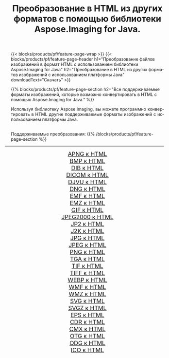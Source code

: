 ﻿---
title: Преобразование в HTML из других форматов с помощью библиотеки Aspose.Imaging for Java. 
weight: 3920
url: /ru/java/conversion/to/html 
lang: ru
langdirlevel: 2
locales: zh-hans,ja,it,ru,de,es,fr,nl,id,lt,pl,pt,vi,tr,ko,zh-hant,ar,hi,th,sv,cs,uk,he
description: Используя Aspose.Imaging, вы можете конвертировать в HTML другие форматы с помощью Java.
---

{{< blocks/products/pf/feature-page-wrap >}}
{{< blocks/products/pf/feature-page-header h1="Преобразование файлов изображений в формат HTML с использованием библиотеки Aspose.Imaging for Java" h2="Преобразование в HTML из других форматов изображений с использованием платформы Java" downloadText="Скачать" >}}


{{% blocks/products/pf/feature-page-section  h2="Все поддерживаемые форматы изображений, которые возможно конвертировать в HTML с помощью Aspose.Imaging for Java." %}}
<p align=justify>Используя библиотеку Aspose.Imaging, вы можете программно конвертировать в HTML другие поддерживаемые форматы изображений с использованием платформы Java.</p>
<br/>
Поддерживаемые преобразования:
{{% /blocks/products/pf/feature-page-section %}}
<div class="container-fluid productfamilypage bg-gray">
    <div class="convertypes bg-gray agp-content section">
        <div class="container">
		<hr style="margin-left:-20px;"/>
		<div class="row other-converters" style="gap: 10px;font-size: 19px;text-align:center;">
		    <div class='col-md-2 other-converter remove-lp remove-rp'><a href="/imaging/ru/java/conversion/apng-to-html" style="padding:15px;">APNG к HTML</a></div>
<div class='col-md-2 other-converter remove-lp remove-rp'><a href="/imaging/ru/java/conversion/bmp-to-html" style="padding:15px;">BMP к HTML</a></div>
<div class='col-md-2 other-converter remove-lp remove-rp'><a href="/imaging/ru/java/conversion/dib-to-html" style="padding:15px;">DIB к HTML</a></div>
<div class='col-md-2 other-converter remove-lp remove-rp'><a href="/imaging/ru/java/conversion/dicom-to-html" style="padding:15px;">DICOM к HTML</a></div>
<div class='col-md-2 other-converter remove-lp remove-rp'><a href="/imaging/ru/java/conversion/djvu-to-html" style="padding:15px;">DJVU к HTML</a></div>
<div class='col-md-2 other-converter remove-lp remove-rp'><a href="/imaging/ru/java/conversion/dng-to-html" style="padding:15px;">DNG к HTML</a></div>
<div class='col-md-2 other-converter remove-lp remove-rp'><a href="/imaging/ru/java/conversion/emf-to-html" style="padding:15px;">EMF к HTML</a></div>
<div class='col-md-2 other-converter remove-lp remove-rp'><a href="/imaging/ru/java/conversion/emz-to-html" style="padding:15px;">EMZ к HTML</a></div>
<div class='col-md-2 other-converter remove-lp remove-rp'><a href="/imaging/ru/java/conversion/gif-to-html" style="padding:15px;">GIF к HTML</a></div>
<div class='col-md-2 other-converter remove-lp remove-rp'><a href="/imaging/ru/java/conversion/jpeg2000-to-html" style="padding:15px;">JPEG2000 к HTML</a></div>
<div class='col-md-2 other-converter remove-lp remove-rp'><a href="/imaging/ru/java/conversion/jp2-to-html" style="padding:15px;">JP2 к HTML</a></div>
<div class='col-md-2 other-converter remove-lp remove-rp'><a href="/imaging/ru/java/conversion/j2k-to-html" style="padding:15px;">J2K к HTML</a></div>
<div class='col-md-2 other-converter remove-lp remove-rp'><a href="/imaging/ru/java/conversion/jpg-to-html" style="padding:15px;">JPG к HTML</a></div>
<div class='col-md-2 other-converter remove-lp remove-rp'><a href="/imaging/ru/java/conversion/jpeg-to-html" style="padding:15px;">JPEG к HTML</a></div>
<div class='col-md-2 other-converter remove-lp remove-rp'><a href="/imaging/ru/java/conversion/png-to-html" style="padding:15px;">PNG к HTML</a></div>
<div class='col-md-2 other-converter remove-lp remove-rp'><a href="/imaging/ru/java/conversion/tga-to-html" style="padding:15px;">TGA к HTML</a></div>
<div class='col-md-2 other-converter remove-lp remove-rp'><a href="/imaging/ru/java/conversion/tif-to-html" style="padding:15px;">TIF к HTML</a></div>
<div class='col-md-2 other-converter remove-lp remove-rp'><a href="/imaging/ru/java/conversion/tiff-to-html" style="padding:15px;">TIFF к HTML</a></div>
<div class='col-md-2 other-converter remove-lp remove-rp'><a href="/imaging/ru/java/conversion/webp-to-html" style="padding:15px;">WEBP к HTML</a></div>
<div class='col-md-2 other-converter remove-lp remove-rp'><a href="/imaging/ru/java/conversion/wmf-to-html" style="padding:15px;">WMF к HTML</a></div>
<div class='col-md-2 other-converter remove-lp remove-rp'><a href="/imaging/ru/java/conversion/wmz-to-html" style="padding:15px;">WMZ к HTML</a></div>
<div class='col-md-2 other-converter remove-lp remove-rp'><a href="/imaging/ru/java/conversion/svg-to-html" style="padding:15px;">SVG к HTML</a></div>
<div class='col-md-2 other-converter remove-lp remove-rp'><a href="/imaging/ru/java/conversion/svgz-to-html" style="padding:15px;">SVGZ к HTML</a></div>
<div class='col-md-2 other-converter remove-lp remove-rp'><a href="/imaging/ru/java/conversion/eps-to-html" style="padding:15px;">EPS к HTML</a></div>
<div class='col-md-2 other-converter remove-lp remove-rp'><a href="/imaging/ru/java/conversion/cdr-to-html" style="padding:15px;">CDR к HTML</a></div>
<div class='col-md-2 other-converter remove-lp remove-rp'><a href="/imaging/ru/java/conversion/cmx-to-html" style="padding:15px;">CMX к HTML</a></div>
<div class='col-md-2 other-converter remove-lp remove-rp'><a href="/imaging/ru/java/conversion/otg-to-html" style="padding:15px;">OTG к HTML</a></div>
<div class='col-md-2 other-converter remove-lp remove-rp'><a href="/imaging/ru/java/conversion/odg-to-html" style="padding:15px;">ODG к HTML</a></div>
<div class='col-md-2 other-converter remove-lp remove-rp'><a href="/imaging/ru/java/conversion/ico-to-html" style="padding:15px;">ICO к HTML</a></div>
                </div>
        </div>
    </div>
</div>
<br/>

